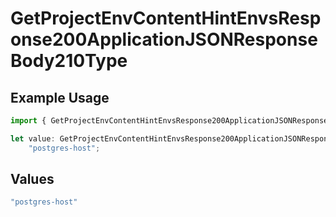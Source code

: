 # GetProjectEnvContentHintEnvsResponse200ApplicationJSONResponseBody210Type

## Example Usage

```typescript
import { GetProjectEnvContentHintEnvsResponse200ApplicationJSONResponseBody210Type } from "@simplesagar/vercel/models/getprojectenvop.js";

let value: GetProjectEnvContentHintEnvsResponse200ApplicationJSONResponseBody210Type =
    "postgres-host";
```

## Values

```typescript
"postgres-host"
```